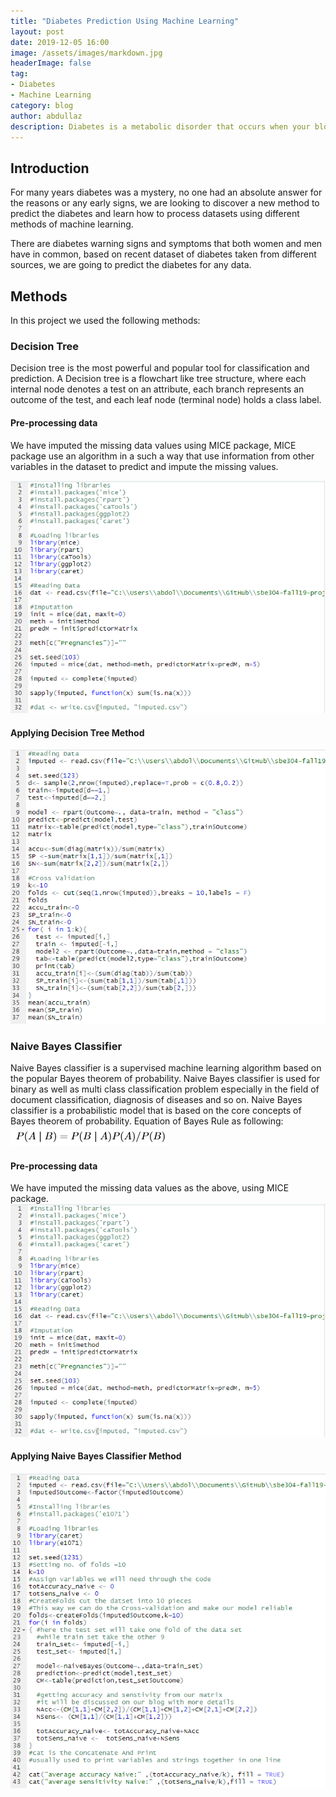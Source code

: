 ```yaml
---
title: "Diabetes Prediction Using Machine Learning"
layout: post
date: 2019-12-05 16:00
image: /assets/images/markdown.jpg
headerImage: false
tag:
- Diabetes
- Machine Learning
category: blog
author: abdullaz
description: Diabetes is a metabolic disorder that occurs when your blood sugar is too high it also called "hyperglycemia".
---
```


## Introduction

For many years diabetes was a mystery, no one had an absolute answer for the reasons or any early signs, we are looking to discover a new method to predict the diabetes and learn how to process datasets using different methods of machine learning.

There are diabetes warning signs and symptoms that both women and men have in common, based on recent dataset of diabetes taken from different sources, we are going to predict the diabetes for any data.

## Methods

In this project we used the following methods:

### Decision Tree

Decision tree is the most powerful and popular tool for classification and prediction. A Decision tree is a flowchart like tree structure, where each internal node denotes a test on an attribute, each branch represents an outcome of the test, and each leaf node (terminal node) holds a class label.

#### Pre-processing data

We have imputed the missing data values using MICE package, MICE package use an algorithm in a such a way that use information from other variables in the dataset to predict and impute the missing values.

![Pre-process](../assets/images/1.png)

#### Applying Decision Tree Method

![decision-tree](../assets/images/2.png)

### Naive Bayes Classifier

Naive Bayes classifier is a supervised machine learning algorithm based on the popular Bayes theorem of probability.
	Naive Bayes classifier is used for binary as well as multi class classification problem especially in the field of document classification, diagnosis of diseases and so on.
	Naive Bayes classifier is a probabilistic model that is based on the core concepts of Bayes theorem of probability.
	Equation of Bayes Rule as following:
![NB-code](../assets/images/3.png)

#### Pre-processing data

We have imputed the missing data values as the above, using MICE package.
![Pre-process](../assets/images/1.png)

#### Applying Naive Bayes Classifier Method

![naive-bayes](../assets/images/4.png)